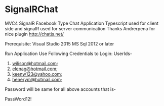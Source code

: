 # SignalRChat
MVC4 SignalR Facebook Type Chat Application
Typescript used for client side and signalR used for server communication 
Thanks Andrerpena for nice plugin http://chatjs.net/

Prerequisite: 
Visual Studio 2015
MS Sql 2012 or later

Run Application
Use Following Credentials to Login:
UserIds-

1. wilison@hotmail.com;
2. elenag@hotmail.com;
3. keenw123@yahoo.com;
4. henerym@hotmail.com;

Password will be same for all above accounts that is-

PassWord12!